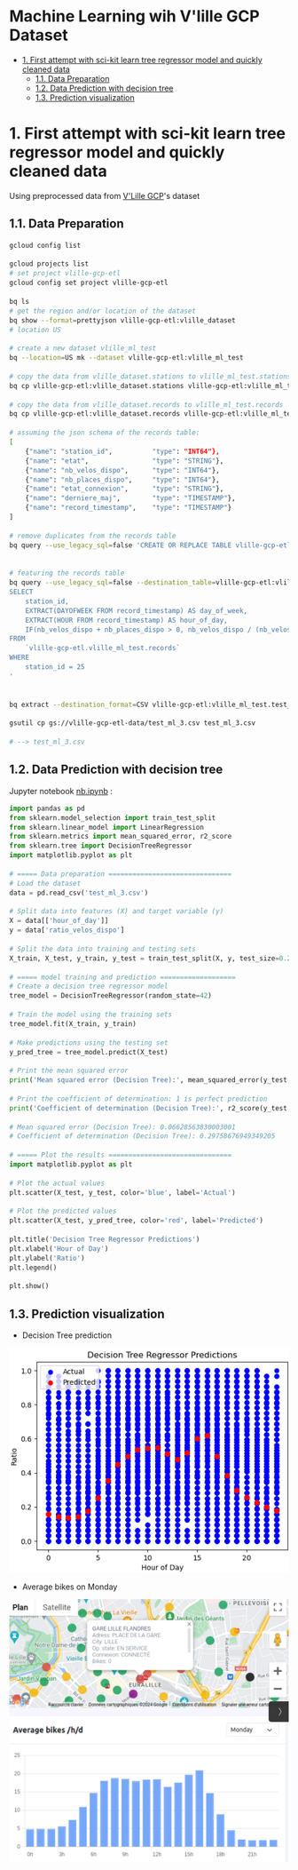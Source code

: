 # Machine Learning wih V'lille GCP Dataset <!-- omit in toc -->

- [1. First attempt with sci-kit learn tree regressor model and quickly cleaned data](#1-first-attempt-with-sci-kit-learn-tree-regressor-model-and-quickly-cleaned-data)
  - [1.1. Data Preparation](#11-data-preparation)
  - [1.2. Data Prediction with decision tree](#12-data-prediction-with-decision-tree)
  - [1.3. Prediction visualization](#13-prediction-visualization)


# 1. First attempt with sci-kit learn tree regressor model and quickly cleaned data

Using preprocessed data from [V'Lille GCP](https://github.com/yzpt/vlille_gcp)'s dataset

## 1.1. Data Preparation

```sh
gcloud config list

gcloud projects list
# set project vlille-gcp-etl
gcloud config set project vlille-gcp-etl

bq ls
# get the region and/or location of the dataset
bq show --format=prettyjson vlille-gcp-etl:vlille_dataset
# location US

# create a new dataset vlille_ml_test
bq --location=US mk --dataset vlille-gcp-etl:vlille_ml_test

# copy the data from vlille_dataset.stations to vlille_ml_test.stations
bq cp vlille-gcp-etl:vlille_dataset.stations vlille-gcp-etl:vlille_ml_test.stations

# copy the data from vlille_dataset.records to vlille_ml_test.records
bq cp vlille-gcp-etl:vlille_dataset.records vlille-gcp-etl:vlille_ml_test.records

# assuming the json schema of the records table:
[
    {"name": "station_id",          "type": "INT64"},
    {"name": "etat",                "type": "STRING"},
    {"name": "nb_velos_dispo",      "type": "INT64"},
    {"name": "nb_places_dispo",     "type": "INT64"},
    {"name": "etat_connexion",      "type": "STRING"},
    {"name": "derniere_maj",        "type": "TIMESTAMP"},
    {"name": "record_timestamp",    "type": "TIMESTAMP"}
]

# remove duplicates from the records table
bq query --use_legacy_sql=false 'CREATE OR REPLACE TABLE vlille-gcp-etl.vlille_ml_test.records AS SELECT * FROM (SELECT *, ROW_NUMBER() OVER (PARTITION BY station_id, record_timestamp ORDER BY derniere_maj DESC) AS rn FROM vlille-gcp-etl.vlille_ml_test.records) WHERE rn = 1'


# featuring the records table
bq query --use_legacy_sql=false --destination_table=vlille-gcp-etl:vlille_ml_test.test_ml_3 '
SELECT
    station_id,
    EXTRACT(DAYOFWEEK FROM record_timestamp) AS day_of_week,
    EXTRACT(HOUR FROM record_timestamp) AS hour_of_day,
    IF(nb_velos_dispo + nb_places_dispo > 0, nb_velos_dispo / (nb_velos_dispo + nb_places_dispo), NULL) AS ratio_velos_dispo
FROM
    `vlille-gcp-etl.vlille_ml_test.records`
WHERE
    station_id = 25
'


bq extract --destination_format=CSV vlille-gcp-etl:vlille_ml_test.test_ml_3 gs://vlille-gcp-etl-data/test_ml_3.csv

gsutil cp gs://vlille-gcp-etl-data/test_ml_3.csv test_ml_3.csv

# --> test_ml_3.csv
```

## 1.2. Data Prediction with decision tree

Jupyter notebook [nb.ipynb](nb.ipynb) :

```python
import pandas as pd
from sklearn.model_selection import train_test_split
from sklearn.linear_model import LinearRegression
from sklearn.metrics import mean_squared_error, r2_score
from sklearn.tree import DecisionTreeRegressor
import matplotlib.pyplot as plt

# ===== Data preparation ===============================
# Load the dataset
data = pd.read_csv('test_ml_3.csv')

# Split data into features (X) and target variable (y)
X = data[['hour_of_day']]
y = data['ratio_velos_dispo']

# Split the data into training and testing sets
X_train, X_test, y_train, y_test = train_test_split(X, y, test_size=0.2, random_state=42)

# ===== model training and prediction ===================
# Create a decision tree regressor model
tree_model = DecisionTreeRegressor(random_state=42)

# Train the model using the training sets
tree_model.fit(X_train, y_train)

# Make predictions using the testing set
y_pred_tree = tree_model.predict(X_test)

# Print the mean squared error
print('Mean squared error (Decision Tree):', mean_squared_error(y_test, y_pred_tree))

# Print the coefficient of determination: 1 is perfect prediction
print('Coefficient of determination (Decision Tree):', r2_score(y_test, y_pred_tree))

# Mean squared error (Decision Tree): 0.06628563830003001
# Coefficient of determination (Decision Tree): 0.29758676949349205

# ===== Plot the results ===============================
import matplotlib.pyplot as plt

# Plot the actual values
plt.scatter(X_test, y_test, color='blue', label='Actual')

# Plot the predicted values
plt.scatter(X_test, y_pred_tree, color='red', label='Predicted')

plt.title('Decision Tree Regressor Predictions')
plt.xlabel('Hour of Day')
plt.ylabel('Ratio')
plt.legend()

plt.show()
```

## 1.3. Prediction visualization

* Decision Tree prediction

![Decision Tree prediction](img/screen_predict.png)

* Average bikes on Monday

![Average bikes on Monday](img/screen_avg.png)

